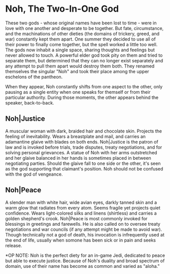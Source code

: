 # Noh, The Two-In-One God

These two gods - whose original names have been lost to time - were in love with one another and desperate to be together. But fate, circumstance, and the machinations of other dieties (the domains of trickery, greed, and war) constantly kept them apart. One summer they decided to use all of their power to finally come together, but the spell worked a little too well. The gods now inhabit a single space, sharing thoughts and feelings but never allowed to touch. A powerful elder god took pity on them and tried to separate them, but determined that they can no longer exist separately and any attempt to pull them apart would destroy them both. They renamed themselves the singular "Noh" and took their place among the upper eschelons of the pantheon.

When they appear, Noh constantly shifts from one aspect to the other, only pausing as a single entity when one speaks for themself or from their particular authority. During those moments, the other appears behind the speaker, back-to-back.  

## Noh|Justice

A muscular woman with dark, braided hair and chocolate skin. Projects the feeling of inevitability. Wears a breastplate and mail, and carries an adamantine glaive with blades on both ends. Noh|Justice is the patron of law and is invoked before trials, trade disputes, treaty negotiations, and for solving personal grievances. A statue of Noh with her arms outstretched and her glaive balanced in her hands is sometimes placed in between negotiating parties. Should the glaive fall to one side or the other, it's seen as the god supporting that claimant's position. Noh should not be confused with the god of vengeance.

## Noh|Peace

A slender man with white hair, wide avian eyes, darkly tanned skin and a warm glow that radiates from every atom. Seems fragile yet projects quiet confidence. Wears light-colored silks and linens (shirtless) and carries a golden shepherd's crook. Noh|Peace is most commonly invoked for blessings in greetings and farewells. He is also called on to oversee treaty negotiations and war councils (if any attempt might be made to avoid war). Though technically not a god of death, his invocation is infrequently used at the end of life, usually when somone has been sick or in pain and seeks release.

*OP NOTE: Noh is the perfect diety for an in-game Jedi, dedicated to peace but able to execute justice. Because of Noh's duality and broad spectrum of domain, use of their name has become as common and varied as "aloha."

